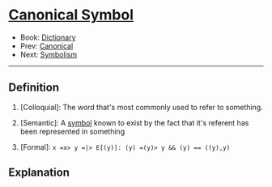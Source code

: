 # [Canonical Symbol](https://dna-platform.github.io/inexplicable-phenomena/dictionary/canonical-symbol.html)
- Book: [Dictionary](./.dictionary.md)
- Prev: [Canonical](./canonical.md)
- Next: [Symbolism](./symbolism.md)
---

## Definition

1. [Colloquial]: The word that's most commonly used to refer to something.

2. [Semantic]: A [symbol](symbol.md) known to exist by the fact that it's referent has been represented in something

3. [Formal]: `x =x> y =|> E[(y)]: (y) =(y)> y && (y) == ((y),y)`

## Explanation

